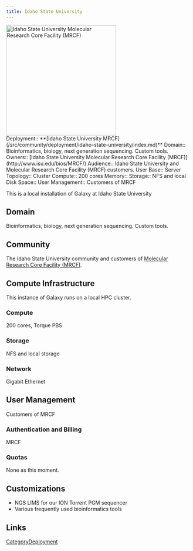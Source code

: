 ```yaml
---
title: Idaho State University
---
```

<div class='center'>
<a href='http://www.isu.edu/bios/MRCF/'><img src="/src/community/deployment/idaho-state-university/IdahoStateULogo.JPG" alt="Idaho State University Molecular Research Core Facility (MRCF)" width="300" /></a>
</div>



<div class='deploymentbox'>
 Deployment:: **[Idaho State University MRCF](/src/community/deployment/idaho-state-university/index.md)**
 Domain:: Bioinformatics, biology, next generation sequencing. Custom tools.
 Owners:: [Idaho State University Molecular Research Core Facility (MRCF)](http://www.isu.edu/bios/MRCF/)
 Audience:: Idaho State University and Molecular Research Core Facility (MRCF) customers. 
 User Base:: 
 Server Topology:: Cluster
 Compute:: 200 cores
 Memory::
 Storage:: NFS and local
 Disk Space:: 
 User Management:: Customers of MRCF
</div>

This is a local installation of Galaxy at Idaho State University

## Domain

Bioinformatics, biology, next generation sequencing. Custom tools.

## Community

The Idaho State University community and customers of [Molecular Research Core Facility (MRCF)](http://www.isu.edu/bios/MRCF/). 

## Compute Infrastructure

This instance of Galaxy runs on a local HPC cluster.

### Compute

200 cores, Torque PBS

### Storage

NFS and local storage

### Network

Gigabit Ethernet

## User Management

Customers of MRCF 

### Authentication and Billing

MRCF

### Quotas

None as this moment.

## Customizations

* NGS LIMS for our ION Torrent PGM sequencer
* Various frequently used bioinformatics tools

## Links

[CategoryDeployment](/src/category-deployment/index.md)
